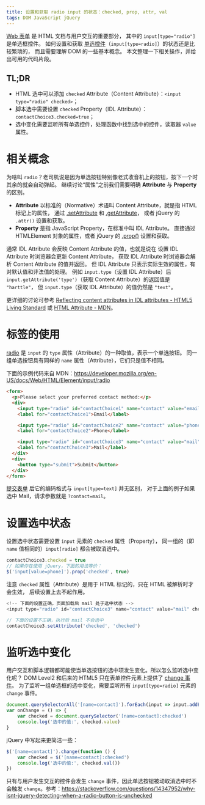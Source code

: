 ```yaml
---
title: 设置和获取 radio input 的状态：checked, prop, attr, val
tags: DOM JavaScript jQuery
---
```


[Web 表单][form-tutorial] 是 HTML 文档与用户交互的重要部分，
其中的 `input[type="radio"]` 是单选框控件。
如何设置和获取 [单选控件][radio]（`input[type=radio]`）的状态还是比较繁琐的，
而且需要理解 DOM 的一些基本概念。
本文整理一下相关操作，并给出可用的代码片段。

## TL;DR

* HTML 选中可以添加 `checked` Attribute（Content Attribute）：`<input type="radio" checked>`；
* 脚本选中需要设置 `checked` Property（IDL Attribute）：`contactChoice3.checked=true`；
* 选中变化需要监听所有单选控件，处理函数中找到选中的控件，读取器 `value` 属性。

<!--more-->

# 相关概念

为啥叫 `radio`？老司机说是因为单选按钮特别像老式收音机上的按钮，按下一个时其余的就会自动弹起。
继续讨论“属性”之前我们需要明确 **Attribute** 与 **Property** 的区别。

* **Attribute** 以标准的（Normative）术语叫 Content Attribute，就是指 HTML 标记上的属性，
通过 [.setAttribute][.setAttribute] 和 [.getAttribute][.getAttribute]，
或者 jQuery 的 `.attr()` 设置和获取。
* **Property** 是指 JavaScript Property，在标准中叫 IDL Attribute。
直接通过 HTMLElement 对象的属性，或者 jQuery 的 [.prop()][.prop] 设置和获取。

通常 IDL Attribute 会反映 Content Attribute 的值，也就是说在
设置 IDL Attribute 时浏览器会更新 Content Attribute，
获取 IDL Attribute 时浏览器会解析 Content Attribute 的值并返回。
但 IDL Attribute 只表示实际生效的属性，有对默认值和非法值的处理。
例如 `input.type`（设置 IDL Attribute）后
`input.getAttribute('type')`（获取 Content Attribute）的返回值是 `"harttle"`，
但 `input.type`（获取 IDL Attribute）的值仍然是 `"text"`。

更详细的讨论可参考 [Reflecting content attributes in IDL attributes - HTML5 Living Standard](https://html.spec.whatwg.org/multipage/common-dom-interfaces.html#reflecting-content-attributes-in-idl-attributes)
或 [HTML Attribute - MDN](https://developer.mozilla.org/en-US/docs/Web/HTML/Attributes)。

# 标签的使用

[radio](https://developer.mozilla.org/en-US/docs/Web/HTML/Element/input/radio)
是 `input` 的 `type` 属性（Attribute）的一种取值，表示一个单选按钮。
同一组单选按钮具有同样的 `name` 属性（Attribute），它们只是值不相同。

下面的示例代码来自 MDN：<https://developer.mozilla.org/en-US/docs/Web/HTML/Element/input/radio>

```html
<form>
  <p>Please select your preferred contact method:</p>
  <div>
    <input type="radio" id="contactChoice1" name="contact" value="email">
    <label for="contactChoice1">Email</label>

    <input type="radio" id="contactChoice2" name="contact" value="phone">
    <label for="contactChoice2">Phone</label>

    <input type="radio" id="contactChoice3" name="contact" value="mail">
    <label for="contactChoice3">Mail</label>
  </div>
  <div>
    <button type="submit">Submit</button>
  </div>
</form>
```

[提交表单](/2015/08/03/form-submit.html) 后它的编码格式与 `input[type=text]` 并无区别，
对于上面的例子如果选中 Mail，请求参数就是 `?contact=mail`。

# 设置选中状态

设置选中状态需要设置 `input` 元素的 `checked` 属性（Property），
同一组的（即 `name` 值相同的）`input[radio]` 都会被取消选中。

```javascript
contactChoice3.checked = true
// 如果你在使用 jQuery，下面的用法等价：
$('input[value=phone]').prop('checked', true)
```

注意 `checked` 属性（Attribute）是用于 HTML 标记的，只在 HTML 被解析时才会生效，
后续设置上去不起作用。

```javascript
<!-- 下面的设置正确，页面加载后 mail 处于选中状态 -->
<input type="radio" id="contactChoice3" name="contact" value="mail" checked="checked">
```

```javascript
// 下面的设置不正确，执行后 mail 不会选中
contactChoice3.setAttribute('checked', 'checked')
```

# 监听选中变化

用户交互和脚本逻辑都可能使当单选按钮的选中项发生变化。所以怎么监听选中变化呢？
DOM Level2 和后来的 HTML5 只在表单控件元素上提供了
[change 事件](https://html.spec.whatwg.org/multipage/indices.html#event-change)。
为了监听一组单选框的选中变化，需要监听所有 `input[type=radio]` 元素的 `change` 事件。

```javascript
document.querySelectorAll('[name=contact]').forEach(input => input.addEventListener('change', onChange))
var onChange = () => {
    var checked = document.querySelector('[name=contact]:checked')
    console.log('选中的值:', checked.value)
}
```

jQuery 中写起来更简洁一些：

```javascript
$('[name=contact]').change(function () {
    var checked = $('[name=contact]:checked')
    console.log('选中的值:', checked.val())
})
```

只有与用户发生交互的控件会发生 `change` 事件，因此单选按钮被动取消选中时不会触发 `change`。参考：<https://stackoverflow.com/questions/14347952/why-isnt-jquery-detecting-when-a-radio-button-is-unchecked>

[form-tutorial]: https://developer.mozilla.org/zh-CN/docs/Learn/HTML/Forms
[radio]: https://developer.mozilla.org/en-US/docs/Web/HTML/Element/input/radio
[.getAttribute]: https://developer.mozilla.org/en-US/docs/Web/API/Element/getAttribute
[.setAttribute]: https://developer.mozilla.org/en-US/docs/Web/API/Element/setAttribute
[.prop]: http://api.jquery.com/prop/
